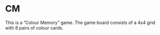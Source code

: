 # CM
This is a  ”Colour Memory” game. The game board consists of a 4x4 grid with 8 pairs of colour cards.

